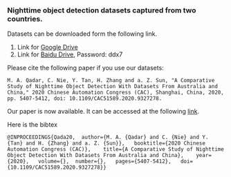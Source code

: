 ### Nighttime object detection datasets captured from two countries.

Datasets can be downloaded form the following link.

1. Link for [Google Drive](https://drive.google.com/drive/folders/15VzonGl-E0CtJJlHkn5y9Qq9Ztqr_WjZ?usp=sharing)
2. Link for [Baidu Drive](https://pan.baidu.com/s/1mEpEXhRpOuLqTZQ6gcwOeA), Password: ddx7

Please cite the following paper if you use our datasets: 

` M. A. Qadar, C. Nie, Y. Tan, H. Zhang and a. Z. Sun, "A Comparative Study of Nighttime Object Detection With Datasets From Australia and China," 2020 Chinese Automation Congress (CAC), Shanghai, China, 2020, pp. 5407-5412, doi: 10.1109/CAC51589.2020.9327278. `

Our paper is now available. It can be accessed at the following [link](https://ieeexplore.ieee.org/document/9327278). 

Here is the bibtex 


`@INPROCEEDINGS{Qada20,  author={M. A. {Qadar} and C. {Nie} and Y. {Tan} and H. {Zhang} and a. Z. {Sun}},  
booktitle={2020 Chinese Automation Congress (CAC)},   
title={A Comparative Study of Nighttime Object Detection With Datasets From Australia and China},   
year={2020},  
volume={},  number={},  
pages={5407-5412},  
doi={10.1109/CAC51589.2020.9327278}}`

